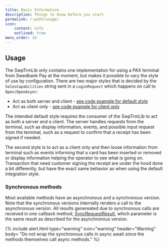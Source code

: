 ```yaml
---
title: Basic Information
description: Things to know before you start
permalink: /:path/usage/
icon:
    content: info
    outlined: true
menu_order: 10
---
```

## Usage

The SwpTrmLib only contains one implementation for using a PAX terminal from Swedbank Pay at the moment, but makes it possible to vary the style of use by configuration. There are two major styles that is decided by the `SalesCapabilities` string sent in a `LoginRequest` which happens on call to `Open/OpenAsync`:

*   Act as both server and client - [see code example for default style][default-style]
*   Act as client only - [see code example for client only][client-style]

The intended default style requires the consumer of the SwpTrmLib to act as both a server and a client. The server
handles requests from the terminal, such as display information, events, and possible input request from the terminal,
such as a request to confirm that a receipt has been signed if needed.

The second style is to act as a client only and then loose information from terminal such as events informing that a card has been inserted or removed or display information helping the operator to see what is going on. Transaction that need customer signing the receipt are under the hood done a bit differently, but have the exact same behavior as when using the default integration style.

### Synchronous methods

Most available methods have an asynchronous and a synchronous version. Note that the synchronous versions internally renders a call to the asynchronous version. All results genereated due to synchronous calls are received in one callback method, [SyncRequestResult][syncrequestresult], which parameter is the same result as described for the asynchronous version.

{% include alert.html type="warning" icon="warning" header="Warning"
body= "Do not wrap the synchronous calls in async await since the methods themselves call async methods."
%}

[default-style]: /pax-terminal/NET/CodeExamples/#as-client-and-server
[client-style]: /pax-terminal/NET/CodeExamples/#as-client-only
[syncrequestresult]: /pax-terminal/NET/SwpTrmLib/ISwpTrmCallbackInterface/#syncrequestresult
